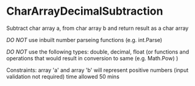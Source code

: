 # CharArrayDecimalSubtraction


Subtract char array a, from char array b and return result as a char array

*DO NOT* use inbuilt number parseing functions (e.g. int.Parse)

*DO NOT* use the following types: double, decimal, float (or functions and operations that would result in conversion to same (e.g. Math.Pow) )

Constraints:
array 'a' and array 'b' will represent positive numbers (input validation not required)
time allowed 50 mins
